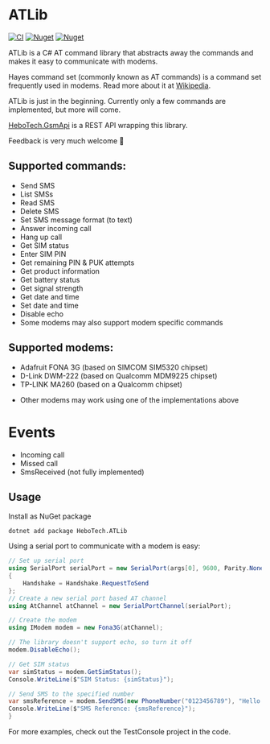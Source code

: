 # ATLib
[![CI](https://github.com/hbjorgo/ATLib/workflows/CI/badge.svg)](https://github.com/hbjorgo/ATLib)
[![Nuget](https://img.shields.io/nuget/v/hebotech.atlib)](https://www.nuget.org/packages/HeboTech.ATLib)
[![Nuget](https://img.shields.io/nuget/dt/HeboTech.ATLib)](https://www.nuget.org/packages/HeboTech.ATLib)

ATLib is a C# AT command library that abstracts away the commands and makes it easy to communicate with modems.

Hayes command set (commonly known as AT commands) is a command set frequently used in modems. Read more about it at [Wikipedia](https://en.wikipedia.org/wiki/Hayes_command_set).

ATLib is just in the beginning. Currently only a few commands are implemented, but more will come.

[HeboTech.GsmApi](https://github.com/hbjorgo/GsmApi) is a REST API wrapping this library.

Feedback is very much welcome 🙂

## Supported commands:
- Send SMS
- List SMSs
- Read SMS
- Delete SMS
- Set SMS message format (to text)
- Answer incoming call
- Hang up call
- Get SIM status
- Enter SIM PIN
- Get remaining PIN & PUK attempts
- Get product information
- Get battery status
- Get signal strength
- Get date and time
- Set date and time
- Disable echo
- Some modems may also support modem specific commands

## Supported modems:
- Adafruit FONA 3G (based on SIMCOM SIM5320 chipset)
- D-Link DWM-222 (based on Qualcomm MDM9225 chipset)
- TP-LINK MA260 (based on a Qualcomm chipset)
* Other modems may work using one of the implementations above

# Events
- Incoming call
- Missed call
- SmsReceived (not fully implemented)

## Usage
Install as NuGet package
```shell
dotnet add package HeboTech.ATLib
```

Using a serial port to communicate with a modem is easy:
```csharp
// Set up serial port
using SerialPort serialPort = new SerialPort(args[0], 9600, Parity.None, 8, StopBits.One)
{
    Handshake = Handshake.RequestToSend
};
// Create a new serial port based AT channel
using AtChannel atChannel = new SerialPortChannel(serialPort);

// Create the modem
using IModem modem = new Fona3G(atChannel);

// The library doesn't support echo, so turn it off
modem.DisableEcho();

// Get SIM status
var simStatus = modem.GetSimStatus();
Console.WriteLine($"SIM Status: {simStatus}");

// Send SMS to the specified number
var smsReference = modem.SendSMS(new PhoneNumber("0123456789"), "Hello ATLib!");
Console.WriteLine($"SMS Reference: {smsReference}");
}
```
For more examples, check out the TestConsole project in the code.
